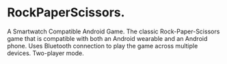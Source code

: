 # RockPaperScissors.
A Smartwatch Compatible Android Game.
The classic Rock-Paper-Scissors game that is compatible with both an Android wearable and an Android phone.
Uses Bluetooth connection to play the game across multiple devices.
Two-player mode.
